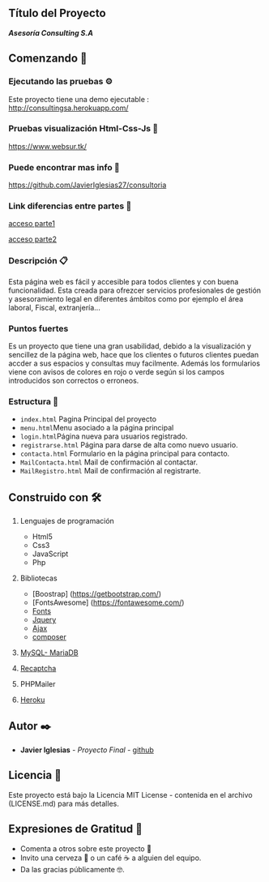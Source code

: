 ## Título del Proyecto

_**Asesoría Consulting S.A**_

## Comenzando 🚀

### Ejecutando las pruebas ⚙️

Este proyecto tiene una demo ejecutable : http://consultingsa.herokuapp.com/

### Pruebas visualización Html-Css-Js 🔩

https://www.websur.tk/

### Puede encontrar mas info 📖

https://github.com/JavierIglesias27/consultoria

### Link diferencias entre partes 📖

[acceso parte1](https://github.com/JavierIglesias27/consultoria/tree/main/doc/parte1Consulting)

[acceso parte2](https://github.com/JavierIglesias27/consultoria/tree/main/doc/parte2Consulting)

### Descripción 📋

Esta página web es fácil y accesible para todos clientes y con buena funcionalidad.
Esta creada para ofrezcer servicios profesionales de gestión y asesoramiento legal en diferentes ámbitos como por ejemplo el área laboral, Fiscal, extranjería...

### Puntos fuertes

Es un proyecto que tiene una gran usabilidad, debido a la visualización y sencillez de la página web, hace que los clientes o futuros clientes puedan accder a sus espacios y consultas muy facilmente. Además los formularios viene con avisos de colores en rojo o verde según si los campos introducidos son correctos o erroneos.

### Estructura 🔧

- `index.html` Pagina Principal del proyecto
- `menu.html`Menu asociado a la página principal
- `login.html`Página nueva para usuarios registrado.
- `registrarse.html` Página para darse de alta como nuevo usuario.
- `contacta.html` Formulario en la página principal para contacto.
- `MailContacta.html` Mail de confirmación al contactar.
- `MailRegistro.html` Mail de confirmación al registrarte.

## Construido con 🛠️

1. Lenguajes de programación

   - Html5
   - Css3
   - JavaScript
   - Php

2. Bibliotecas

   - [Boostrap] (https://getbootstrap.com/)
   - [FontsAwesome] (https://fontawesome.com/)
   - [Fonts](https://fonts.google.com/)
   - [Jquery](https://fonts.google.com/)
   - [Ajax](https://developer.mozilla.org/es/docs/Web/Guide/AJAX)
   - [composer](https://getcomposer.org/)

3. [MySQL- MariaDB](https://www.freemysqlhosting.net/register/?action=register)
4. [Recaptcha](https://www.google.com/recaptcha/about/)
5. PHPMailer
6. [Heroku](https://www.heroku.com/)

## Autor ✒️

- **Javier Iglesias** - _Proyecto Final_ - [github](https://github.com/JavierIglesias27)

## Licencia 📄

Este proyecto está bajo la Licencia MIT License - contenida en el archivo (LICENSE.md) para más detalles.

## Expresiones de Gratitud 🎁

- Comenta a otros sobre este proyecto 📢
- Invito una cerveza 🍺 o un café ☕ a alguien del equipo.
- Da las gracias públicamente 🤓.
